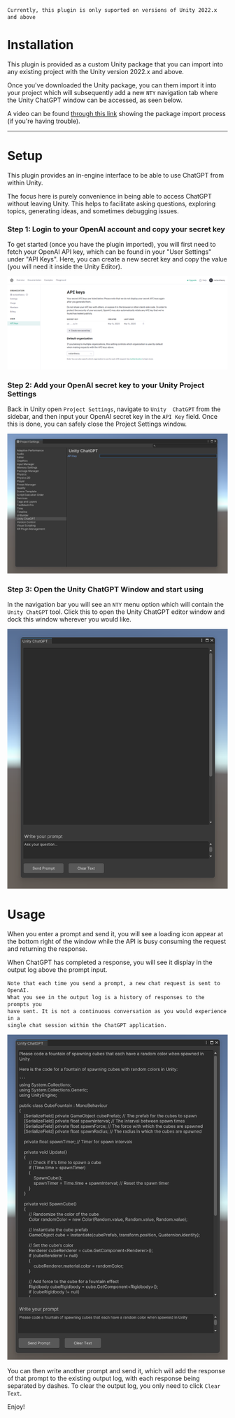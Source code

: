 
```
Currently, this plugin is only suported on versions of Unity 2022.x and above
```

# Installation

This plugin is provided as a custom Unity package that you can import into any existing project with the Unity version 2022.x and above.

Once you've downloaded the Unity package, you can them import it into your project which will subsequently add a new `NTY` navigation tab where the Unity ChatGPT window can be accessed, as seen below.

A video can be found [through this link](https://youtu.be/GJyrNXCUan8) showing the package import process (if you're having trouble).

---

# Setup

This plugin provides an in-engine interface to be able to use ChatGPT from within Unity.

The focus here is purely convenience in being able to access ChatGPT without leaving Unity. This helps to facilitate asking questions, exploring topics, generating ideas, and sometimes debugging issues.


### Step 1: Login to your OpenAI account and copy your secret key
To get started (once you have the plugin imported), you will first need to fetch your OpenAI API key, which can be found in your "User Settings" under "API Keys". Here, you can create a new secret key and copy the value (you will need it inside the Unity Editor).

![](/images/openai-api-key-location.png)

### Step 2: Add your OpenAI secret key to your Unity Project Settings
Back in Unity open `Project Settings`, navigate to `Unity  ChatGPT` from the sidebar, and then input your OpenAI secret key in the `API Key` field. Once this is done, you can safely close the Project Settings window.

![](/images/unity-chatgpt-project-settings.png)


### Step 3: Open the Unity ChatGPT Window and start using
In the navigation bar you will see an `NTY` menu option which will contain the `Unity ChatGPT` tool. Click this to open the Unity ChatGPT editor window and dock this window wherever you would like.

![](/images/unity-chatgpt-dockable-window.png)


# Usage
When you enter a prompt and send it, you will see a loading icon appear at the bottom right of the window while the API is busy consuming the request and returning the response.

When ChatGPT has completed a response, you will see it display in the output log above the prompt input.

```
Note that each time you send a prompt, a new chat request is sent to OpenAI. 
What you see in the output log is a history of responses to the prompts you
have sent. It is not a continuous conversation as you would experience in a
single chat session within the ChatGPT application.
```

![](/images/unity-chatgpt-output.png)

You can then write another prompt and send it, which will add the response of that prompt to the existing output log, with each response being separated by dashes. To clear the output log, you only need to click `Clear Text`.

Enjoy!